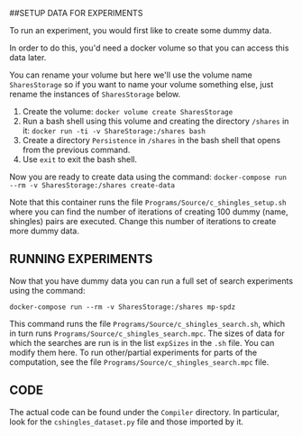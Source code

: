 ##SETUP DATA FOR EXPERIMENTS

To run an experiment, you would first like to create some dummy data.

In order to do this, you'd need a docker volume so that you can access this data later.

You can rename your volume but here we'll use the volume name `SharesStorage` so if you want to name your volume something else, just rename the instances of `SharesStorage` below.

1. Create the volume: `docker volume create SharesStorage`
2. Run a bash shell using this volume and creating the directory `/shares` in it: `docker run -ti -v ShareStorage:/shares bash`
3. Create a directory `Persistence` in `/shares` in the bash shell that opens from the previous command.
4. Use `exit` to exit the bash shell.

Now you are ready to create data using the command:
`docker-compose run --rm -v SharesStorage:/shares create-data`

Note that this container runs the file `Programs/Source/c_shingles_setup.sh` where you can find the number of iterations of creating 100 dummy (name, shingles) pairs are executed. Change this number of iterations to create more dummy data.


## RUNNING EXPERIMENTS

Now that you have dummy data you can run a full set of search experiments using the command:

`docker-compose run --rm -v SharesStorage:/shares mp-spdz`

This command runs the file `Programs/Source/c_shingles_search.sh`, which in turn runs `Programs/Source/c_shingles_search.mpc`. The sizes of data for which the searches are run is in the list `expSizes` in the `.sh` file. You can modify them here. To run other/partial experiments for parts of the computation, see the file `Programs/Source/c_shingles_search.mpc` file. 

## CODE
The actual code can be found under the `Compiler` directory. In particular, look for the `cshingles_dataset.py` file and those imported by it.
